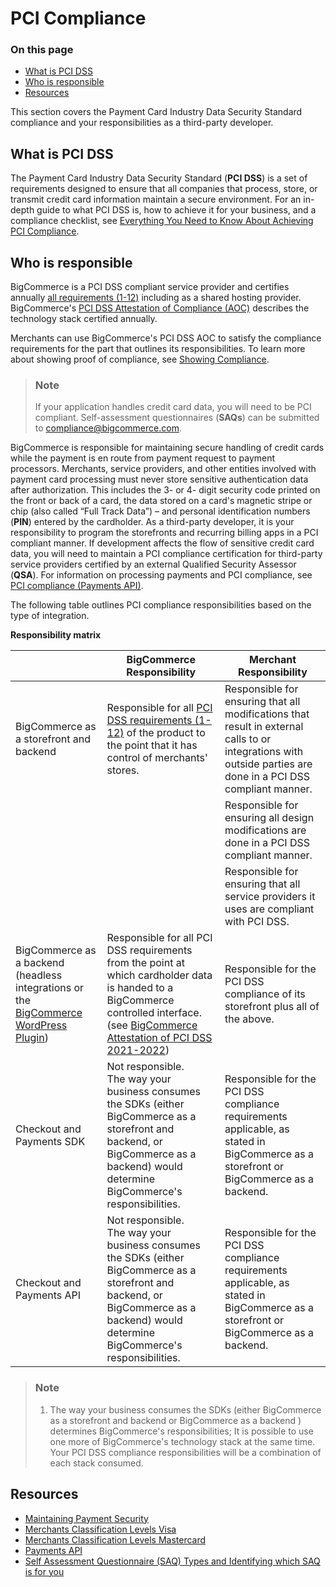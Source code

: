 # PCI Compliance

<div class="otp" id="no-index">

### On this page
- [What is PCI DSS](#what-is-pci-dss)
- [Who is responsible](#who-is-responsible)
- [Resources](#resources)

</div>

This section covers the Payment Card Industry Data Security Standard compliance and your responsibilities as a third-party developer.

## What is PCI DSS

The Payment Card Industry Data Security Standard (**PCI DSS**) is a set of requirements designed to ensure that all companies that process, store, or transmit credit card information maintain a secure environment. For an in-depth guide to what PCI DSS is, how to achieve it for your business, and a compliance checklist, see [Everything You Need to Know About Achieving PCI Compliance](https://www.bigcommerce.com/blog/pci-compliance/).

## Who is responsible

BigCommerce is a PCI DSS compliant service provider and certifies annually [all requirements (1-12)](https://www.pcisecuritystandards.org/pci_security/standards_overview) including as a shared hosting provider. BigCommerce's [PCI DSS Attestation of Compliance (AOC)](https://support.mybigcommerce.com/content/dojo/BigCommerce_PCI_DSS_v3.2.1_AOC_2019_Service_Provider.pdf) describes the technology stack certified annually. 

Merchants can use BigCommerce's PCI DSS AOC to satisfy the compliance requirements for the part that outlines its responsibilities. To learn more about showing proof of compliance, see [Showing Compliance](https://support.bigcommerce.com/s/article/PCI-Compliance#how).

<div class="HubBlock--callout">
<div class="CalloutBlock--info">
<div class="HubBlock-content">

> ### Note
> If your application handles credit card data, you will need to be PCI compliant. Self-assessment questionnaires (**SAQs**) can be submitted to [compliance@bigcommerce.com](mailto:compliance@bigcommerce.com).

</div>
</div>
</div>

BigCommerce is responsible for maintaining secure handling of credit cards while the payment is en route from payment request to payment processors. Merchants, service providers, and other entities involved with payment card processing must never store sensitive authentication data after authorization. This includes the 3- or 4- digit security code printed on the front or back of a card, the data stored on a card's magnetic stripe or chip (also called “Full Track Data”) – and personal identification numbers (**PIN**) entered by the cardholder. As a third-party developer, it is your responsibility to program the storefronts and recurring billing apps in a PCI compliant manner. If development affects the flow of sensitive credit card data, you will need to maintain a PCI compliance certification for third-party service providers certified by an external Qualified Security Assessor (**QSA**). For information on processing payments and PCI compliance, see [PCI compliance (Payments API)](https://developer.bigcommerce.com/api-docs/store-management/payment-processing#pci-compliance).

The following table outlines PCI compliance responsibilities based on the type of integration.

**Responsibility matrix**

| |BigCommerce Responsibility |Merchant Responsibility |
|--|--|--|
| BigCommerce as a storefront and backend | Responsible for all [PCI DSS requirements (1-12)](https://www.pcisecuritystandards.org/pci_security/maintaining_payment_security) of the product to the point that it has control of merchants' stores. | Responsible for ensuring that all modifications that result in external calls to or integrations with outside parties are done in a PCI DSS compliant manner. |
||| Responsible for ensuring all design modifications are done in a PCI DSS compliant manner.|
||| Responsible for ensuring that all service providers it uses are compliant with PCI DSS.|
| BigCommerce as a backend (headless integrations or the [BigCommerce WordPress Plugin](https://wordpress.org/plugins/bigcommerce/)) | Responsible for all PCI DSS requirements from the point at which cardholder data is handed to a BigCommerce controlled interface. (see [BigCommerce Attestation of PCI DSS 2021-2022](https://support.mybigcommerce.com/content/dojo/BigCommerce_2021_PCI_DSS_v3_2_1_Service_Provider_AOC-1.pdf)) | Responsible for the PCI DSS compliance of its storefront plus all of the above. |
| Checkout and Payments SDK | Not responsible. </br> The way your business consumes the SDKs (either BigCommerce as a storefront and backend, or BigCommerce as a backend) would determine BigCommerce's responsibilities. | Responsible for the PCI DSS compliance requirements applicable, as stated in BigCommerce as a storefront or BigCommerce as a backend.|
| Checkout and Payments API | Not responsible. </br> The way your business consumes the SDKs (either BigCommerce as a storefront and backend, or BigCommerce as a backend) would determine BigCommerce's responsibilities. |  Responsible for the PCI DSS compliance requirements applicable, as stated in BigCommerce as a storefront or BigCommerce as a backend. |

<div class="HubBlock--callout">
<div class="CalloutBlock--info">
<div class="HubBlock-content">

> ### Note
> 1. The way your business consumes the SDKs (either BigCommerce as a storefront and backend or BigCommerce as a backend ) determines BigCommerce's  responsibilities; It is possible to use one more of BigCommerce's technology stack at the same time. Your PCI DSS compliance responsibilities will be a combination of each stack consumed.

## Resources

- [Maintaining Payment Security](https://www.pcisecuritystandards.org/pci_security/maintaining_payment_security)
- [Merchants Classification Levels Visa](https://usa.visa.com/support/small-business/security-compliance.html#3)
- [Merchants Classification Levels Mastercard](https://www.mastercard.us/en-us/merchants/safety-security/security-recommendations/merchants-need-to-know.html)
- [Payments API](https://developer.bigcommerce.com/api-docs/store-management/payment-processing)
- [Self Assessment Questionnaire (SAQ) Types and Identifying which SAQ is for you](https://www.pcisecuritystandards.org/documents/SAQ-InstrGuidelines-v3_2_1.pdf?agreement=true&time=1562173376464)